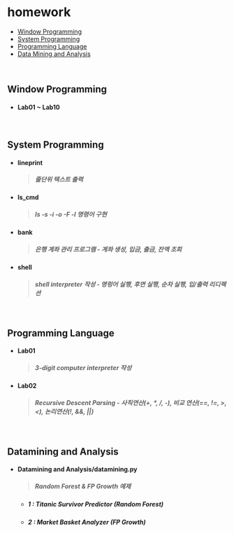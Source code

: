 # homework

+ [Window Programming](#window-programming)
+ [System Programming](#system-programming)
+ [Programming Language](#programming-language)
+ [Data Mining and Analysis](#datamining-and-analysis)
<br>

 ## Window Programming
 - #### Lab01 ~ Lab10
<br>

 ## System Programming
 - #### lineprint
   > ##### 줄단위 텍스트 출력
 - #### ls_cmd
   > ##### ls  -s  -i  -o  -F  -l 명령어 구현
 - #### bank
   > ##### 은행 계좌 관리 프로그램 - 계좌 생성, 입금, 출금, 잔액 조회
 - #### shell
   > ##### shell interpreter 작성 - 명렁어 실행, 후면 실행, 순차 실행, 입/출력 리디렉션
<br>

## Programming Language
- #### Lab01
  > ##### 3-digit computer interpreter 작성
- #### Lab02
  > ##### Recursive Descent Parsing - 사칙연산(+, *, /, -), 비교 연산(==, !=, >, <), 논리연산(!, &&, ||)
<br>

## Datamining and Analysis
- #### Datamining and Analysis/datamining.py
  > ##### Random Forest & FP Growth 예제
    - ##### 1 : Titanic Survivor Predictor (Random Forest)
    - ##### 2 : Market Basket Analyzer (FP Growth)
